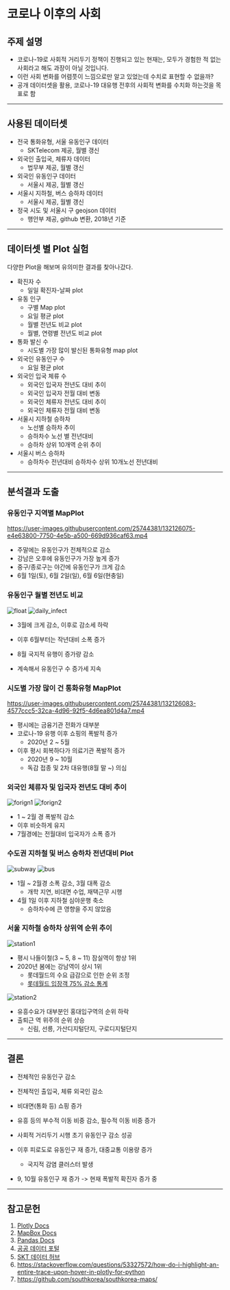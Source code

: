 # 코로나 이후의 사회

## 주제 설명
+ 코로나-19로 사회적 거리두기 정책이 진행되고 있는 현재는, 모두가 경험한 적 없는 사회라고 해도 과장이 아닐 것입니다.
+ 이런 사회 변화를 어렴풋이 느낌으로만 알고 있었는데 수치로 표현할 수 없을까?
+ 공개 데이터셋을 활용, 코로나-19 대유행 전후의 사회적 변화를 수치화 하는것을 목표로 함 
---
## 사용된 데이터셋
+ 전국 통화유형, 서울 유동인구 데이터
  + SKTelecom 제공, 월별 갱신
+ 외국인 출입국, 체류자 데이터
  + 법무부 제공, 월별 갱신
+ 외국인 유동인구 데이터
  + 서울시 제공, 월별 갱신
+ 서울시 지하철, 버스 승하차 데이터
  + 서울시 제공, 월별 갱신
+ 정국 시도 및 서울시 구 geojson 데이터
  + 행안부 제공, github 변환, 2018년 기준

---

## 데이터셋 별 Plot 실험


다양한 Plot을 해보며 유의미한 결과를 찾아나갔다.

+ 확진자 수
  + 일일 확진자-날짜 plot
+ 유동 인구
  + 구별 Map plot
  + 요일 평균 plot
  + 월별 전년도 비교 plot
  + 월별, 연령별 전년도 비교 plot
+ 통화 발신 수
  + 시도별 가장 많이 발신된 통화유형 map plot
+ 외국인 유동인구 수
  + 요일 평균 plot
+ 외국인 입국 체류 수
  + 외국인 입국자 전년도 대비 추이
  + 외국인 입국자 전월 대비 변동
  + 외국인 체류자 전년도 대비 추이
  + 외국인 체류자 전월 대비 변동
+ 서울시 지하철 승하차
  + 노선별 승하차 추이
  + 승하차수 노선 별 전년대비
  + 승하차 상위 10개역 순위 추이
+ 서울시 버스 승하차
  + 승하차수 전년대비
  승하차수 상위 10개노선 전년대비

---
## 분석결과 도출
### 유동인구 지역별 MapPlot


https://user-images.githubusercontent.com/25744381/132126075-e4e63800-7750-4e5b-a500-669d936caf63.mp4



+ 주말에는 유동인구가 전체적으로 감소
+ 강남은 오후에 유동인구가 가장 높게 증가
+ 중구/종로구는 야간에 유동인구가 크게 감소
+ 6월 1일(토), 6월 2일(일), 6월 6일(현충일)

### 유동인구 월별 전년도 비교
![float](./plot_img/float.png)
![daily_infect](./plot_img/dailyinfect.png)
+ 3월에 크게 감소, 이후로 감소세 하락
+ 이후 6월부터는 작년대비 소폭 증가


+ 8월 국지적 유행이 증가량 감소
+ 계속해서 유동인구 수 증가세 지속

### 시도별 가장 많이 건 통화유형 MapPlot



https://user-images.githubusercontent.com/25744381/132126083-4577ccc5-32ca-4d96-92f5-4d6ea801d4a7.mp4


+ 평시에는 금융기관 전화가 대부분
+ 코로나-19 유행 이후 쇼핑의 폭발적 증가
  + 2020년 2 ~ 5월
+ 이후 평시 회복하다가 의료기관 폭발적 증가
  + 2020년 9 ~ 10월
  + 독감 접종 및 2차 대유행(8월 말 ~) 의심

### 외국인 체류자 및 입국자 전년도 대비 추이
![forign1](./plot_img/forign1.png)
![forign2](./plot_img/forign2.png)

+ 1 ~ 2월 경 폭발적 감소
+ 이후 비슷하게 유지
+ 7월경에는 전월대비 입국자가 소폭 증가

### 수도권 지하철 및 버스 승하차 전년대비 Plot
![subway](./plot_img/subway.png)
![bus](./plot_img/bus.png)

+ 1월 ~ 2월경 소폭 감소, 3월 대폭 감소
  + 개학 지연, 비대면 수업, 재택근무 시행 
+ 4월 1일 이후 지하철 심야운행 축소
  + 승하차수에 큰 영향을 주지 않았음

### 서울 지하철 승하차 상위역 순위 추이
![station1](./plot_img/station.png)
+ 평시 나들이철(3 ~ 5, 8 ~ 11) 잠실역이 항상 1위
+ 2020년 봄에는 강남역이 상시 1위
  + 롯데월드의 수요 급감으로 인한 순위 조정
  + [롯데월드 입장객 75% 감소 통계](https://www.sedaily.com/NewsVIew/1Z90XMJKWL)

![station2](./plot_img/station2.png)  
+ 유흥수요가 대부분인 홍대입구역의 순위 하락
+ 출퇴근 역 위주의 순위 상승
  + 신림, 선릉, 가산디지털단지, 구로디지털단지

---

## 결론
+ 전체적인 유동인구 감소
+ 전체적인 출입국, 체류 외국인 감소
+ 비대면(통화 등) 쇼핑 증가
+ 유흥 등의 부수적 이동 비중 감소, 필수적 이동 비중 증가

+ 사회적 거리두기 시행 초기 유동인구 감소 성공
+ 이후 피로도로 유동인구 재 증가, 대중교통 이용량 증가
  + 국지적 감염 클러스터 발생
+ 9, 10월 유동인구 재 증가 -> 현재 폭발적 확진자 증가 중

---

## 참고문헌
1. [Plotly Docs](https://plotly.com/python/reference/index/)
2. [MapBox Docs](https://docs.mapbox.com)
3. [Pandas Docs](https://pandas.pydata.org/docs/reference/index.html)
4. [공공 데이터 포털](https://www.data.go.kr)
5. [SKT 데이터 허브](https://www.bigdatahub.co.kr/index.do)
6. https://stackoverflow.com/questions/53327572/how-do-i-highlight-an-entire-trace-upon-hover-in-plotly-for-python
7. https://github.com/southkorea/southkorea-maps/

